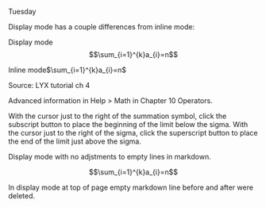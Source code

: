 ---
---
Tuesday

Display mode has a couple differences from inline mode:

Display mode $$\sum_{i=1}^{k}a_{i}=n$$

Inline mode$\sum_{i=1}^{k}a_{i}=n$

Source: LYX tutorial ch 4

Advanced information in Help \> Math in Chapter 10 Operators.

With the cursor just to the right of the summation symbol, click the subscript button to place the beginning of the limit below the sigma. With the cursor just to the right of the sigma, click the superscript button to place the end of the limit just above the sigma.

Display mode with no adjstments to empty lines in markdown.

$$\sum_{i=1}^{k}a_{i}=n$$

In display mode at top of page empty markdown line before and after were deleted.
